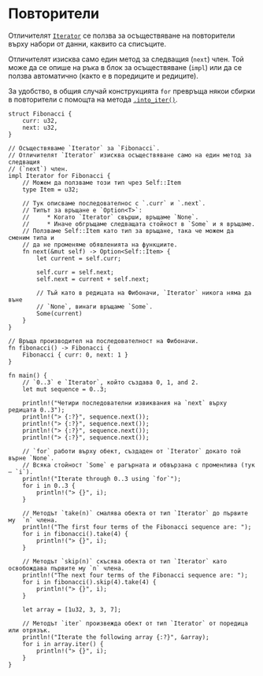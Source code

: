 # Повторители

Отличителят [`Iterator`][iter] се ползва за осъществяване на повторители върху
набори от данни, каквито са списъците.

Отличителят изисква само един метод за следващия (`next`) член. Той може да се
опише на ръка в блок за осъществяване (`impl`) или да се ползва автоматично
(както е в поредиците и редиците).

За удобство, в общия случай конструкцията `for` превръща някои сбирки в
повторители с помощта на метода [`.into_iter()`][intoiter].

```rust,editable
struct Fibonacci {
    curr: u32,
    next: u32,
}

// Осъществяваме `Iterator` за `Fibonacci`.
// Отличителят `Iterator` изисква осъществяване само на един метод за следващия
// (`next`) член.
impl Iterator for Fibonacci {
    // Можем да ползваме този тип чрез Self::Item
    type Item = u32;

    // Тук описваме последователнос с `.curr` и `.next`.
    // Типът за връщане е `Option<T>`:
    //     * Когато `Iterator` свърши, връщаме `None`.
    //     * Иначе обгръщаме следващата стойност в `Some` и я връщаме.
    // Ползваме Self::Item като тип за връщане, така че можем да сменим типа и
    // да не променяме обявленията на функциите.
    fn next(&mut self) -> Option<Self::Item> {
        let current = self.curr;

        self.curr = self.next;
        self.next = current + self.next;

        // Тъй като в редицата на Фибоначи, `Iterator` никога няма да въне
        // `None`, винаги връщаме `Some`.
        Some(current)
    }
}

// Връща производител на последователност на Фибоначи.
fn fibonacci() -> Fibonacci {
    Fibonacci { curr: 0, next: 1 }
}

fn main() {
    // `0..3` е `Iterator`, който създава 0, 1, and 2.
    let mut sequence = 0..3;

    println!("Четири последователни извиквания на `next` върху редицата 0..3");
    println!("> {:?}", sequence.next());
    println!("> {:?}", sequence.next());
    println!("> {:?}", sequence.next());
    println!("> {:?}", sequence.next());

    // `for` работи върху обект, създаден от `Iterator` докато той върне `None`.
    // Всяка стойност `Some` е рагърната и обвързана с променлива (тук – `i`).
    println!("Iterate through 0..3 using `for`");
    for i in 0..3 {
        println!("> {}", i);
    }

    // Методът `take(n)` смалява обекта от тип `Iterator` до първите му  `n` члена.
    println!("The first four terms of the Fibonacci sequence are: ");
    for i in fibonacci().take(4) {
        println!("> {}", i);
    }

    // Методът `skip(n)` скъсява обекта от тип `Iterator` като освобождава първите му `n` члена.
    println!("The next four terms of the Fibonacci sequence are: ");
    for i in fibonacci().skip(4).take(4) {
        println!("> {}", i);
    }

    let array = [1u32, 3, 3, 7];

    // Методът `iter` произвежда обект от тип `Iterator` от поредица или отрязък.
    println!("Iterate the following array {:?}", &array);
    for i in array.iter() {
        println!("> {}", i);
    }
}
```


[intoiter]: https://doc.rust-lang.org/std/iter/trait.IntoIterator.html
[iter]: https://doc.rust-lang.org/core/iter/trait.Iterator.html
